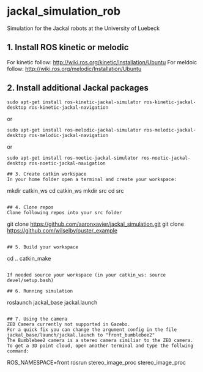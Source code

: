 # jackal_simulation_rob

Simulation for the Jackal robots at the University of Luebeck

## 1. Install ROS kinetic or melodic
For kinetic follow: http://wiki.ros.org/kinetic/Installation/Ubuntu
For meldoic follow: http://wiki.ros.org/melodic/Installation/Ubuntu
## 2. Install additional Jackal packages
```
sudo apt-get install ros-kinetic-jackal-simulator ros-kinetic-jackal-desktop ros-kinetic-jackal-navigation
```
or
```
sudo apt-get install ros-melodic-jackal-simulator ros-melodic-jackal-desktop ros-melodic-jackal-navigation
```
or
```
sudo apt-get install ros-noetic-jackal-simulator ros-noetic-jackal-desktop ros-noetic-jackal-navigation

## 3. Create catkin workspace
In your home folder open a terminal and create your workspace:
```
mkdir catkin_ws
cd catkin_ws
mkdir src
cd src
```

## 4. Clone repos
Clone following repos into your src folder
```
git clone https://github.com/aaronxavier/jackal_simulation.git
git clone https://github.com/wilselby/ouster_example
```

## 5. Build your workspace
```
cd ..
catkin_make
```

If needed source your workspace (in your catkin_ws: source devel/setup.bash)

## 6. Running simulation
```
roslaunch jackal_base jackal.launch
```

## 7. Using the camera
ZED Camera currently not supported in Gazebo.
For a quick fix you can change the argument config in the file jackal_base/launch/jackal.launch to "front_bumblebee2"
The Bumblebee2 camera is a stereo camera similiar to the ZED camera. To get a 3D point cloud, open another terminal and type the follwing command:
```
ROS_NAMESPACE=front rosrun stereo_image_proc stereo_image_proc
```

